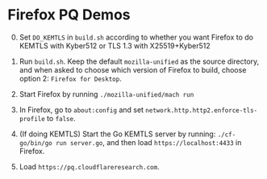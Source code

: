 # Firefox PQ Demos

0. Set `DO_KEMTLS` in `build.sh` according to whether you want Firefox to do KEMTLS with Kyber512 or TLS 1.3 with X25519+Kyber512

1. Run `build.sh`. Keep the default `mozilla-unified` as the source directory, and when asked to choose which version of Firefox to build, choose option 2: `Firefox for Desktop`.

2. Start Firefox by running `./mozilla-unified/mach run`

3. In Firefox, go to `about:config` and set `network.http.http2.enforce-tls-profile` to `false`.

4. (If doing KEMTLS) Start the Go KEMTLS server by running: `./cf-go/bin/go run server.go`, and then load `https://localhost:4433` in Firefox.

5. Load `https://pq.cloudflareresearch.com`.
